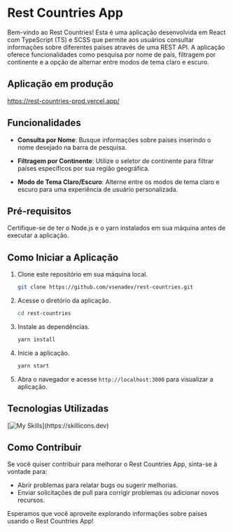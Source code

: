 # Rest Countries App

Bem-vindo ao Rest Countries! Esta é uma aplicação desenvolvida em React com TypeScript (TS) e SCSS que permite aos usuários consultar informações sobre diferentes países através de uma REST API. A aplicação oferece funcionalidades como pesquisa por nome de país, filtragem por continente e a opção de alternar entre modos de tema claro e escuro.

## Aplicação em produção
https://rest-countries-prod.vercel.app/

## Funcionalidades

- **Consulta por Nome**: Busque informações sobre países inserindo o nome desejado na barra de pesquisa.

- **Filtragem por Continente**: Utilize o seletor de continente para filtrar países específicos por sua região geográfica.

- **Modo de Tema Claro/Escuro**: Alterne entre os modos de tema claro e escuro para uma experiência de usuário personalizada.

## Pré-requisitos

Certifique-se de ter o Node.js e o yarn instalados em sua máquina antes de executar a aplicação.

## Como Iniciar a Aplicação

1. Clone este repositório em sua máquina local.

    ```bash
    git clone https://github.com/vsenadev/rest-countries.git
    ```

2. Acesse o diretório da aplicação.

    ```bash
    cd rest-countries
    ```

3. Instale as dependências.

    ```bash
    yarn install
    ```

4. Inicie a aplicação.

    ```bash
    yarn start
    ```

5. Abra o navegador e acesse `http://localhost:3000` para visualizar a aplicação.

## Tecnologias Utilizadas

[![My Skills](https://skillicons.dev/icons?i=react,ts,sass,)](https://skillicons.dev)

## Como Contribuir

Se você quiser contribuir para melhorar o Rest Countries App, sinta-se à vontade para:

- Abrir problemas para relatar bugs ou sugerir melhorias.
- Enviar solicitações de pull para corrigir problemas ou adicionar novos recursos.

Esperamos que você aproveite explorando informações sobre países usando o Rest Countries App!
